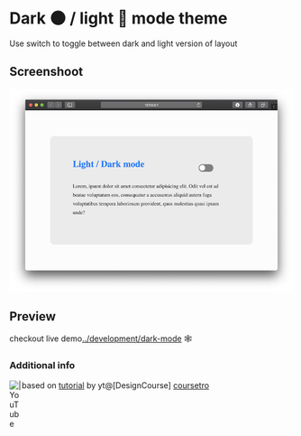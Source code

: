 # Dark 🌑 / light 🌝 mode theme

Use switch to toggle between dark and light version of layout

## Screenshoot
![preview](https://raw.githubusercontent.com/pajlotapps/dark-light-mode-theme/master/preview.png?raw=true)

## Preview
checkout live demo[../development/dark-mode][demo] 🕸

### Additional info 
based on <img align="left" alt="| YouTube" width="22px" src="https://cdn.jsdelivr.net/npm/simple-icons@v3/icons/youtube.svg" /> [tutorial][yt-source] by yt@[DesignCourse] [coursetro]


[yt-source]: https://www.youtube.com/watch?v=ZKXv_ZHQ654
[demo]: http://pajlot.pl/development/dark-light/
[coursetro]: https://coursetro.com